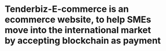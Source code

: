 # Tenderbiz-E-commerce is an ecommerce website, to help SMEs move into the international market by accepting blockchain as payment
